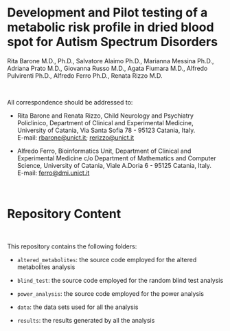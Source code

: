 Development and Pilot testing of a metabolic risk profile in dried blood spot for Autism Spectrum Disorders
===========================================================================================================

Rita Barone M.D., Ph.D., Salvatore Alaimo Ph.D., Marianna Messina Ph.D.,  Adriana
Prato M.D., Giovanna Russo M.D., Agata Fiumara M.D.,  Alfredo Pulvirenti Ph.D.,
Alfredo Ferro Ph.D., Renata Rizzo M.D.

 

All correspondence should be addressed to:

-   Rita Barone and Renata Rizzo, Child Neurology and Psychiatry Policlinico,
    Department of Clinical and Experimental Medicine, University of Catania, Via
    Santa Sofia 78 - 95123 Catania, Italy.  
    E-mail: rbarone@unict.it; rerizzo@unict.it

-   Alfredo Ferro, Bioinformatics Unit, Department of Clinical and Experimental
    Medicine c/o Department of Mathematics and Computer Science, University of
    Catania, Viale A.Doria 6 - 95125 Catania, Italy.  
    E-mail: ferro@dmi.unict.it

 

Repository Content
==================

 

This repository contains the following folders:

-   `altered_metabolites`: the source code employed for the altered metabolites
    analysis

-   `blind_test`: the source code employed for the random blind test analysis

-   `power_analysis`: the source code employed for the power analysis

-   `data`: the data sets used for all the analysis

-   `results`: the results generated by all the analysis
